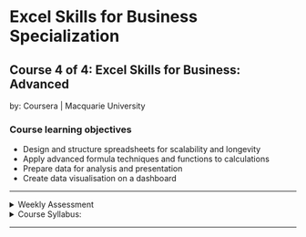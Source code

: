 # Excel Skills for Business Specialization

## Course 4 of 4: Excel Skills for Business: Advanced<br>
by: Coursera | Macquarie University<br>

### Course learning objectives
* Design and structure spreadsheets for scalability and longevity
* Apply advanced formula techniques and functions to calculations
* Prepare data for analysis and presentation
* Create data visualisation on a dashboard

<hr>
<details>
<summary>Weekly Assessment</summary>
  <li><i>course in progress</i></li>
<!--
  <br>
  <li><a href="">Week 1</a></li>
  <li><a href="">Week 2</a></li>
  <li><a href="">Week 3</a></li>
  <li><a href="">Week 4</a></li>
  <li><a href="">Week 5</a></li>
  <li><a href="">Week 6</a></li>
-->
</details>

<details>
<summary>Course Syllabus:</summary>
<br>
<table border="1">
    <tr>
        <th>Week</th>
        <th>Syllabus</th>
        <th>Details</th>
    </tr>
    <tr>
        <td>1</td>
        <td>Spreadsheet Design and Structure</td>
        <td><li>Design flexible and auditable spreadsheets</li> <li>Build robust and transparent calculations</li> <li>Create self-documenting spreadsheets</li> <li>Use formatting to enhance functionality</li></td>
    </tr>
    <tr>
        <td>2</td>
        <td>Advanced Formula Techniques</td>
      <td><li>Apply structured references in formulas</li> <li>Explain the use of array formulas</li> <li>Build formulas with array functions</li> <li>Use array formulas in calculations</li></td>
    </tr>
    <tr>
        <td>3</td>
        <td>Data Cleaning and Preparation</td>
        <td><li>Fix dates with the help of functions</li> <li>Replace blanks with repeating values</li> <li>Remove unwanted spaces and characters from data</li></td>
    </tr>
    <tr>
        <td>4</td>
        <td>Finance Functions and Working with Dates</td>
        <td><li>Apply date formulas in calculations</li> <li>Use financial functions in calculations</li> <li>Create a loan schedule with financial functions</li> <li>Use depreciation functions</li></td>
    </tr>
    <tr>
        <td>5</td>
        <td>Advanced Lookup Functions</td>
        <td><li>Explain R1C1 and A1 referencing style</li> <li>Use INDIRECT and ADDRESS functions</li> <li>Create lookups using the OFFSET function</li> <li>Use INDEX for complex lookups</li></td>
    </tr>
    <tr>
        <td>6</td>
        <td>Building Professional Dashboards</td>
        <td><li>Design visual representation of data in dashboards</li> <li>Prepare data for visual representation</li> <li>Develop dynamic dashboard content</li> <li>Create interactive dashboard elements</li></td>
    </tr>
</table>
</details>
<hr>
